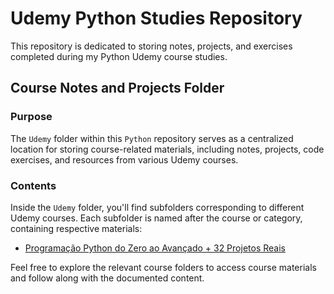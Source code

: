 # Udemy Python Studies Repository

This repository is dedicated to storing notes, projects, and exercises completed during my Python Udemy course studies.

## Course Notes and Projects Folder

### Purpose
The `Udemy` folder within this `Python` repository serves as a centralized location for storing course-related materials, including notes, projects, code exercises, and resources from various Udemy courses.

### Contents
Inside the `Udemy` folder, you'll find subfolders corresponding to different Udemy courses. Each subfolder is named after the course or category, containing respective materials:

- [Programação Python do Zero ao Avançado + 32 Projetos Reais](https://github.com/kayckdelfino/public_knowledge_base/tree/main/Python/Udemy/Programação%20Python%20do%20Zero%20ao%20Avançado%20%2B%2032%20Projetos%20Reais)

Feel free to explore the relevant course folders to access course materials and follow along with the documented content.